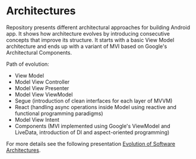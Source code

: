 # Architectures
Repository presents different architectural approaches for building Android app.
It shows how architecture evolves by introducing consecutive concepts that improve its structure.
It starts with a basic View Model architecture and ends up with a variant of MVI based on Google's Architectural Components.

Path of evolution:
* View Model
* Model View Controller
* Model View Presenter
* Model View ViewModel 
* Segue (introduction of clean interfaces for each layer of MVVM)
* React (handling async operations inside Model using reactive and functional programming paradigms)
* Model View Intent
* Components (MVI implemented using Google's ViewModel and LiveData, introduction of DI and aspect-oriented programming)

For more details see the following presentation [Evolution of Software Architectures](https://docs.google.com/presentation/d/19w9n5I4oEKCKRyuhvozCFLpLr_z06-NdOx_L2G9skzg/edit#slide=id.g2276fdf3fb_2_51).
